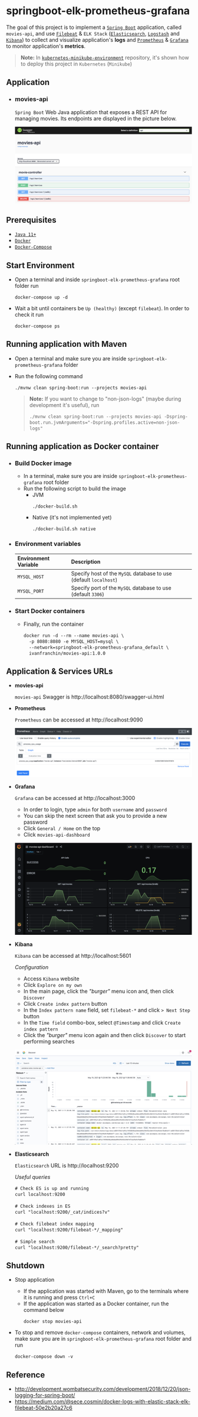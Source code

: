 # springboot-elk-prometheus-grafana

The goal of this project is to implement a [`Spring Boot`](https://docs.spring.io/spring-boot/docs/current/reference/htmlsingle/) application, called `movies-api`, and use [`Filebeat`](https://www.elastic.co/beats/filebeat) & `ELK Stack` ([`Elasticsearch`](https://www.elastic.co/elasticsearch), [`Logstash`](https://www.elastic.co/logstash) and [`Kibana`](https://www.elastic.co/kibana)) to collect and visualize application's **logs** and [`Prometheus`](https://prometheus.io/) & [`Grafana`](https://grafana.com/) to monitor application's **metrics**.

> **Note:** In [`kubernetes-minikube-environment`](https://github.com/ivangfr/kubernetes-minikube-environment/tree/master/movies-api-elk-prometheus-grafana) repository, it's shown how to deploy this project in `Kubernetes` (`Minikube`)

## Application

- ### movies-api

  `Spring Boot` Web Java application that exposes a REST API for managing movies. Its endpoints are displayed in the picture below.

  ![movies-api](images/movies-api-swagger.png)

## Prerequisites

- [`Java 11+`](https://www.oracle.com/java/technologies/javase-jdk11-downloads.html)
- [`Docker`](https://www.docker.com/)
- [`Docker-Compose`](https://docs.docker.com/compose/install/)

## Start Environment

- Open a terminal and inside `springboot-elk-prometheus-grafana` root folder run
  ```
  docker-compose up -d
  ```

- Wait a bit until containers be `Up (healthy)` (except `filebeat`). In order to check it run
  ```
  docker-compose ps
  ```

## Running application with Maven

- Open a terminal and make sure you are inside `springboot-elk-prometheus-grafana` folder

- Run the following command
  ```
  ./mvnw clean spring-boot:run --projects movies-api
  ```
  > **Note:** If you want to change to "non-json-logs" (maybe during development it's useful), run
  > ```
  > ./mvnw clean spring-boot:run --projects movies-api -Dspring-boot.run.jvmArguments="-Dspring.profiles.active=non-json-logs"
  > ```

## Running application as Docker container

- ### Build Docker image

  - In a terminal, make sure you are inside `springboot-elk-prometheus-grafana` root folder
  - Run the following script to build the image
    - JVM
      ```
      ./docker-build.sh
      ```
    - Native (it's not implemented yet)
      ```
      ./docker-build.sh native
      ```

- ### Environment variables

  | Environment Variable | Description                                                       |
  | -------------------- | ----------------------------------------------------------------- |
  | `MYSQL_HOST`         | Specify host of the `MySQL` database to use (default `localhost`) |
  | `MYSQL_PORT`         | Specify port of the `MySQL` database to use (default `3306`)      |

- ### Start Docker containers

  - Finally, run the container
    ```
    docker run -d --rm --name movies-api \
      -p 8080:8080 -e MYSQL_HOST=mysql \
      --network=springboot-elk-prometheus-grafana_default \
      ivanfranchin/movies-api:1.0.0
    ```

## Application & Services URLs

- **movies-api**
  
  `movies-api` Swagger is http://localhost:8080/swagger-ui.html

- **Prometheus**

  `Prometheus` can be accessed at http://localhost:9090

  ![prometheus](images/prometheus.png)

- **Grafana**

  `Grafana` can be accessed at http://localhost:3000

  - In order to login, type `admin` for both `username` and `password`
  - You can skip the next screen that ask you to provide a new password
  - Click `General / Home` on the top
  - Click `movies-api-dashboard`

  ![grafana](images/grafana.png)

- **Kibana**

  `Kibana` can be accessed at http://localhost:5601

  _Configuration_

  - Access `Kibana` website
  - Click `Explore on my own`
  - In the main page, click the _"burger"_ menu icon and, then click `Discover`
  - Click `Create index pattern` button
  - In the `Index pattern name` field, set `filebeat-*` and click `> Next Step` button
  - In the `Time field` combo-box, select `@Timestamp` and click `Create index pattern`
  - Click the _"burger"_ menu icon again and then click `Discover` to start performing searches
  
  ![kibana](images/kibana.png)

- **Elasticsearch**

  `Elasticsearch` URL is http://localhost:9200

  _Useful queries_
  ```
  # Check ES is up and running
  curl localhost:9200
  
  # Check indexes in ES
  curl "localhost:9200/_cat/indices?v"
  
  # Check filebeat index mapping
  curl "localhost:9200/filebeat-*/_mapping"
  
  # Simple search
  curl "localhost:9200/filebeat-*/_search?pretty"
  ```

## Shutdown

- Stop application

  - If the application was started with Maven, go to the terminals where it is running and press `Ctrl+C`
  - If the application was started as a Docker container, run the command below
    ```
    docker stop movies-api
    ```

- To stop and remove `docker-compose` containers, network and volumes, make sure you are in `springboot-elk-prometheus-grafana` root folder and run
  ```
  docker-compose down -v
  ```

## Reference

- http://development.wombatsecurity.com/development/2018/12/20/json-logging-for-spring-boot/
- https://medium.com/@sece.cosmin/docker-logs-with-elastic-stack-elk-filebeat-50e2b20a27c6
